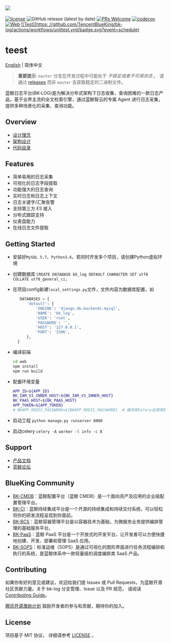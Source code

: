 ![](docs/resource/img/logo.png)
---
[![license](https://img.shields.io/badge/license-mit-brightgreen.svg?style=flat)](https://github.com/TencentBlueKing/bk-log/blob/master/LICENSE.txt)
![GitHub release (latest by date)](https://img.shields.io/github/v/release/TencentBlueKing/bk-log)
[![PRs Welcome](https://img.shields.io/badge/PRs-welcome-brightgreen.svg)](https://github.com/TencentBlueKing/bk-log/pulls)
[![codecov](https://codecov.io/gh/TencentBlueKing/bk-log/branch/master/graph/badge.svg?token=ATK33SUT2R)](https://codecov.io/gh/TencentBlueKing/bk-log)
[![Web](https://github.com/TencentBlueKing/bk-log/actions/workflows/web.yml/badge.svg?event=schedule)](https://github.com/TencentBlueKing/bk-log/actions/workflows/web.yml)
[![Test](https: //github.com/TencentBlueKing/bk-log/actions/workflows/unittest.yml/badge.svg?event=schedule)](https://github.com/TencentBlueKing/bk-log/actions/workflows/unittest.yml)

# teest

[English](README_EN.md) | 简体中文

> **重要提示**: `master` 分支在开发过程中可能处于 *不稳定或者不可用状态* 。
请通过 [releases](https://github.com/TencentBlueKing/bk-log/releases) 而非 `master` 去获取稳定的二进制文件。

蓝鲸日志平台(BK-LOG)是为解决分布式架构下日志收集、查询困难的一款日志产品，基于业界主流的全文检索引擎，通过蓝鲸智云的专属 Agent 进行日志采集，提供多种场景化的采集、查询功能。

## Overview

* [设计理念](docs/overview/design.md)
* [架构设计](docs/overview/architecture.md)
* [代码目录](docs/overview/code_framework.md)

## Features

- 简单易用的日志采集
- 可视化的日志字段提取
- 功能强大的日志查询
- 实时日志和日志上下文
- 日志关键字/汇聚告警
- 支持第三方 ES 接入
- 分布式跟踪支持
- 仪表盘能力
- 在线日志文件提取


## Getting Started
- 安装好`MySQL 5.7`、`Python3.6`，若同时开发多个项目，请创建Python虚拟环境
- 创建数据库 `CREATE DATABASE bk_log DEFAULT CHARACTER SET utf8 COLLATE utf8_general_ci;`
- 在项目config新建`local_settings.py`文件，文件内容为数据库配置，如
  
  ```python
     DATABASES = {
        'default': {
            'ENGINE': 'django.db.backends.mysql',
            'NAME': 'bk_log',
            'USER': 'root',
            'PASSWORD': '',
            'HOST': '127.0.0.1',
            'PORT': '3306',
        },
    }
  ```

- 编译前端
   
  ```cmd
  cd web
  npm install
  npm run build
  ```
  
- 配置环境变量 
  
  ```bash
  APP_ID=${APP_ID}
  BK_IAM_V3_INNER_HOST=${BK_IAM_V3_INNER_HOST}
  BK_PAAS_HOST=${BK_PAAS_HOST}
  APP_TOKEN=${APP_TOKEN}
  # BKAPP_REDIS_PASSWORD=${BKAPP_REDIS_PASSWORD}  # 缓存和Celery会使用到redis，如果本地redis有密码需要增加这个环境变量
  ```

- 启动工程 `python manage.py runserver 8000`
- 启动celery `celery -A worker -l info -c 8`

## Support

- [产品文档](https://bk.tencent.com/docs/)
- [蓝鲸论坛](https://bk.tencent.com/s-mart/community)

## BlueKing Community

- [BK-CMDB](https://github.com/Tencent/bk-cmdb)：蓝鲸配置平台（蓝鲸 CMDB）是一个面向资产及应用的企业级配置管理平台。
- [BK-CI](https://github.com/Tencent/bk-ci)：蓝鲸持续集成平台是一个开源的持续集成和持续交付系统，可以轻松将你的研发流程呈现到你面前。
- [BK-BCS](https://github.com/Tencent/bk-bcs)：蓝鲸容器管理平台是以容器技术为基础，为微服务业务提供编排管理的基础服务平台。
- [BK-PaaS](https://github.com/Tencent/bk-PaaS)：蓝鲸 PaaS 平台是一个开放式的开发平台，让开发者可以方便快捷地创建、开发、部署和管理 SaaS 应用。
- [BK-SOPS](https://github.com/Tencent/bk-sops)：标准运维（SOPS）是通过可视化的图形界面进行任务流程编排和执行的系统，是蓝鲸体系中一款轻量级的调度编排类 SaaS 产品。

## Contributing

如果你有好的意见或建议，欢迎给我们提 Issues 或 Pull Requests，为蓝鲸开源社区贡献力量。关于 bk-log 分支管理、Issue 以及 PR 规范，
请阅读 [Contributing Guide](CONTRIBUTING.md)。

[腾讯开源激励计划](https://opensource.tencent.com/contribution) 鼓励开发者的参与和贡献，期待你的加入。


## License

项目基于 MIT 协议， 详细请参考 [LICENSE](LICENSE.txt) 。

